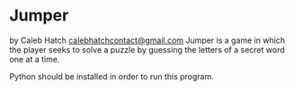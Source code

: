 # Jumper

by Caleb Hatch calebhatchcontact@gmail.com
Jumper is a game in which the player seeks to solve a puzzle by guessing the letters of a secret word one at a time.

Python should be installed in order to run this program.
